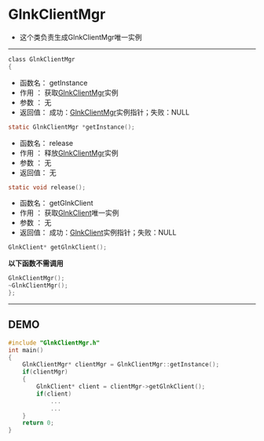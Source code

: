 ﻿GlnkClientMgr
===


* 这个类负责生成GlnkClientMgr唯一实例  

---

```C
class GlnkClientMgr
{
```

* 函数名： getInstance
* 作用  ： 获取[GlnkClientMgr]实例
* 参数  ： 无
* 返回值： 成功：[GlnkClientMgr]实例指针；失败：NULL


```C
static GlnkClientMgr *getInstance();
```


* 函数名： release
* 作用  ： 释放[GlnkClientMgr]实例
* 参数  ： 无
* 返回值： 无

```C
static void release();
```
   
   
* 函数名： getGlnkClient
* 作用  ： 获取[GlnkClient]唯一实例
* 参数  ： 无
* 返回值： 成功：[GlnkClient]实例指针；失败：NULL

```C
GlnkClient* getGlnkClient();
```

**以下函数不需调用**
```C
GlnkClientMgr();
~GlnkClientMgr();
};

```

[GlnkClientMgr]: GlnkClientMgr.md
[GlnkClient]: GlnkClient.md

***
DEMO
---

```C
#include "GlnkClientMgr.h"
int main()
{
    GlnkClientMgr* clientMgr = GlnkClientMgr::getInstance();
    if(clientMgr)
    {
        GlnkClient* client = clientMgr->getGlnkClient();
        if(client)
            ...
            ...
    }
    return 0;
}
```
